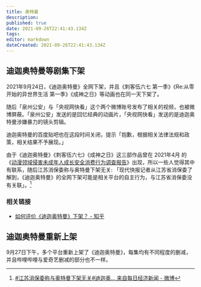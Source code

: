 ```yaml
---
title: 奥特曼
description: 
published: true
date: 2021-09-26T22:41:43.134Z
tags:
editor: markdown
dateCreated: 2021-09-26T22:41:43.134Z
---
```


## 迪迦奥特曼等剧集下架

2021年9月24日，《迪迦奥特曼》全网下架，并且《刺客伍六七 第一季》《Re:从零开始的异世界生活 第一季》《成神之日》等动画也在同一天下架了。

随后「泉州公安」与「央视网快看」这个两个微博账号发布了相关的视频，也被微博屏蔽。「泉州公安」发送的是回忆经典的动画片，「央视网快看」发送的是迪迦奥特曼涉嫌暴力的镜头剪辑。

迪迦奥特曼的百度贴吧也在这段时间关闭，提示「抱歉，根据相关法律法规和政策，相关结果不予展现。」

由于《迪迦奥特曼》《刺客伍六七》《成神之日》这三部作品曾在 2021年4月 的《[动漫领域侵害未成年人成长安全消费行为调查报告](/research/动漫领域侵害未成年人成长安全消费行为调查报告.md)》出现，所以一些人觉得其中有联系，随后江苏消保委称与奥特曼下架无关: 「现代快报记者从江苏省消保委了解到，《迪迦奥特曼》的全网下架可能是相关平台的自主行为，与江苏省消保委没有关联」。[^tF0ik]

[^tF0ik]: [\#江苏消保委称与奥特曼下架无关#迪迦奥... 来自每日经济新闻 - 微博](https://archive.is/tF0ik "https://weibo.com/1649173367/KzGYon3LU")

### 相关链接

+ [如何评价《迪迦奥特曼》下架？ - 知乎](https://web.archive.org/web/20210924101819/https://www.zhihu.com/question/488736756)

## 迪迦奥特曼重新上架

9月27日下午，多个平台重新上架了《迪迦奥特曼》，每集均有不同程度的删减，并且哔哩哔哩与爱奇艺删减的部分也不一样。

[^hSMlR]: [《迪迦奥特曼》重新上架，一集最长被删30秒](https://archive.is/hSMlR#47% "https://baijiahao.baidu.com/s?id=1712050299587162497")


